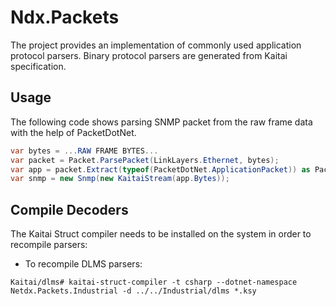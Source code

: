 ﻿# Ndx.Packets

The project provides an implementation of commonly used application protocol parsers. Binary protocol parsers are generated
from Kaitai specification. 

## Usage
The following code shows parsing SNMP packet from the raw frame data with the help of PacketDotNet. 

```csharp
var bytes = ...RAW FRAME BYTES...
var packet = Packet.ParsePacket(LinkLayers.Ethernet, bytes);
var app = packet.Extract(typeof(PacketDotNet.ApplicationPacket)) as PacketDotNet.ApplicationPacket;
var snmp = new Snmp(new KaitaiStream(app.Bytes));
```



## Compile Decoders
The Kaitai Struct compiler needs to be installed on the system in order to recompile parsers:

* To recompile DLMS parsers:
```
Kaitai/dlms# kaitai-struct-compiler -t csharp --dotnet-namespace Netdx.Packets.Industrial -d ../../Industrial/dlms *.ksy
```